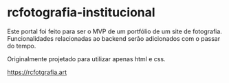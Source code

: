 # rcfotografia-institucional
Este portal foi feito para ser o MVP de um portfólio de um site de fotografia. Funcionalidades relacionadas ao backend serão adicionados com o passar do tempo.

Originalmente projetado para utilizar apenas html e css.

https://rcfotgrafia.art
